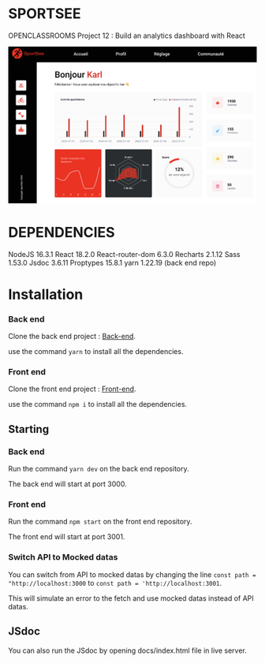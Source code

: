 # SPORTSEE

OPENCLASSROOMS Project 12 : Build an analytics dashboard with React

![SportSee](https://raw.githubusercontent.com/JulieMoreau01/moreaujulie_12_14012022/main/src/assets/readme.png)

# DEPENDENCIES

NodeJS 16.3.1
React 18.2.0
React-router-dom 6.3.0
Recharts 2.1.12
Sass 1.53.0
Jsdoc 3.6.11
Proptypes 15.8.1
yarn 1.22.19 (back end repo)

# Installation

### Back end

Clone the back end project : [Back-end](https://github.com/HerveHamann/P9-front-end-dashboard).

use the command `yarn` to install all the dependencies.

### Front end

Clone the front end project : [Front-end](https://github.com/Dylan-Fruit/dylanfruit_12_08072022).

use the command `npm i` to install all the dependencies.

## Starting

### Back end

Run the command `yarn dev` on the back end repository.

The back end will start at port 3000.

### Front end

Run the command `npm start` on the front end repository.

The front end will start at port 3001.

### Switch API to Mocked datas

You can switch from API to mocked datas by changing the line `const path = "http://localhost:3000` to `const path = 'http://localhost:3001`.

This will simulate an error to the fetch and use mocked datas instead of API datas.

## JSdoc

You can also run the JSdoc by opening docs/index.html file in live server.
